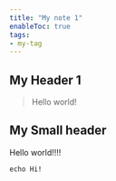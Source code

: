 ```yaml
---
title: "My note 1"
enableToc: true
tags:
- my-tag
---
```


## My Header 1

> Hello world!

## My Small header

Hello world!!!!

```shell
echo Hi!
```
